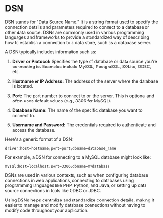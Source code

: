 # DSN
DSN stands for "Data Source Name." It is a string format used to specify the connection details and parameters required to connect to a database or other data source. DSNs are commonly used in various programming languages and frameworks to provide a standardized way of describing how to establish a connection to a data store, such as a database server.

A DSN typically includes information such as:

1. **Driver or Protocol:** Specifies the type of database or data source you're connecting to. Examples include MySQL, PostgreSQL, SQLite, ODBC, etc.

2. **Hostname or IP Address:** The address of the server where the database is located.

3. **Port:** The port number to connect to on the server. This is optional and often uses default values (e.g., 3306 for MySQL).

4. **Database Name:** The name of the specific database you want to connect to.

5. **Username and Password:** The credentials required to authenticate and access the database.

Here's a generic format of a DSN:

```
driver:host=hostname;port=port;dbname=database_name
```

For example, a DSN for connecting to a MySQL database might look like:

```
mysql:host=localhost;port=3306;dbname=mydatabase
```

DSNs are used in various contexts, such as when configuring database connections in web applications, connecting to databases using programming languages like PHP, Python, and Java, or setting up data source connections in tools like ODBC or JDBC.

Using DSNs helps centralize and standardize connection details, making it easier to manage and modify database connections without having to modify code throughout your application.